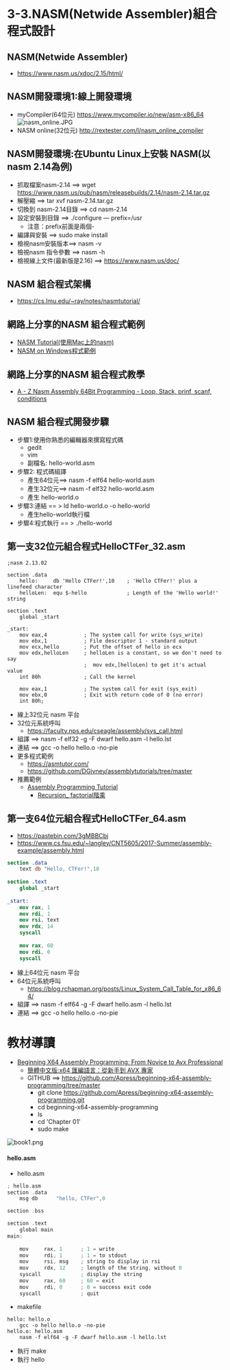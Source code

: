 # 3-3.NASM(Netwide Assembler)組合程式設計

## NASM(Netwide Assembler)
- https://www.nasm.us/xdoc/2.15/html/

## NASM開發環境1:線上開發環境
- myCompiler(64位元)  https://www.mycompiler.io/new/asm-x86_64
![nasm_online.JPG](nasm_online.JPG) 
- NASM online(32位元) http://rextester.com/l/nasm_online_compiler
## NASM開發環境:在Ubuntu Linux上安裝 NASM(以nasm 2.14為例)
- 抓取檔案nasm-2.14 ==> wget https://www.nasm.us/pub/nasm/releasebuilds/2.14/nasm-2.14.tar.gz
- 解壓縮 ==> tar xvf nasm-2.14.tar.gz
- 切換到 nasm-2.14目錄  ==> cd nasm-2.14
- 設定安裝到目錄 ==> ./configure — prefix=/usr
  - 注意：prefix前面是兩個-
- 編譯與安裝 ==> sudo make install
- 檢視nasm安裝版本==>  nasm -v
- 檢視nasm 指令參數 ==> nasm -h
- 檢視線上文件(最新版是2.16) ==> https://www.nasm.us/doc/

## NASM 組合程式架構
- https://cs.lmu.edu/~ray/notes/nasmtutorial/

## 網路上分享的NASM 組合程式範例
- [NASM Tutorial(使用Mac上的nasm)](https://cs.lmu.edu/~ray/notes/nasmtutorial/)
- [NASM on Windows程式範例](https://www.davidgrantham.com/)
## 網路上分享的NASM 組合程式教學
- [A - Z Nasm Assembly 64Bit Programming - Loop, Stack, prinf, scanf, conditions](https://www.youtube.com/watch?v=5eWiz3soaEM)
## NASM 組合程式開發步驟
- 步驟1:使用你熟悉的編輯器來撰寫程式碼
  - gedit
  - vim
  - 副檔名: hello-world.asm
- 步驟2: 程式碼組譯
  - 產生64位元==> nasm -f elf64 hello-world.asm
  - 產生32位元==> nasm -f elf32 hello-world.asm
  - 產生 hello-world.o
- 步驟3:連結 == > ld hello-world.o -o hello-world
  -  產生hello-world執行檔
- 步驟4:程式執行  == > ./hello-world

## 第一支32位元組合程式HelloCTFer_32.asm
```
;nasm 2.13.02

section .data
    hello:     db 'Hello CTFer!',10    ; 'Hello CTFer!' plus a linefeed character
    helloLen:  equ $-hello             ; Length of the 'Hello world!' string

section .text
	global _start

_start:
	mov eax,4            ; The system call for write (sys_write)
	mov ebx,1            ; File descriptor 1 - standard output
	mov ecx,hello        ; Put the offset of hello in ecx
	mov edx,helloLen     ; helloLen is a constant, so we don't need to say
	                     ;  mov edx,[helloLen] to get it's actual value
	int 80h              ; Call the kernel

	mov eax,1            ; The system call for exit (sys_exit)
	mov ebx,0            ; Exit with return code of 0 (no error)
	int 80h;
```
- 線上32位元 nasm 平台
- 32位元系統呼叫
  - https://faculty.nps.edu/cseagle/assembly/sys_call.html
- 組譯 ==> nasm -f elf32 -g -F dwarf hello.asm -l hello.lst
- 連結 ==> gcc -o hello hello.o -no-pie
- 更多程式範例
  - https://asmtutor.com/
  - https://github.com/DGivney/assemblytutorials/tree/master 
- 推薦範例
  - [Assembly Programming Tutorial](https://www.tutorialspoint.com/assembly_programming/assembly_variables.htm)
    - [Recursion_ factorial階乘](https://www.tutorialspoint.com/assembly_programming/assembly_recursion.htm)

## 第一支64位元組合程式HelloCTFer_64.asm
- https://pastebin.com/3gMBBCbj
- https://www.cs.fsu.edu/~langley/CNT5605/2017-Summer/assembly-example/assembly.html
```nasm
section .data
    text db "Hello, CTFer!",10
 
section .text
    global _start
 
_start:
    mov rax, 1
    mov rdi, 1
    mov rsi, text
    mov rdx, 14
    syscall
 
    mov rax, 60
    mov rdi, 0
    syscall
```
- 線上64位元 nasm 平台
- 64位元系統呼叫
  - https://blog.rchapman.org/posts/Linux_System_Call_Table_for_x86_64/ 
- 組譯 ==> nasm -f elf64 -g -F dwarf hello.asm -l hello.lst
- 連結 ==> gcc -o hello hello.o -no-pie

	

# 教材導讀
- [Beginning X64 Assembly Programming: From Novice to Avx Professional](https://www.tenlong.com.tw/products/9781484250754?list_name=srh)
  - [簡體中文版:x64 匯編語言：從新手到 AVX 專家 ](https://www.tenlong.com.tw/products/9787302595465?list_name=srh)
  - GITHUB ==> https://github.com/Apress/beginning-x64-assembly-programming/tree/master
    - git clone https://github.com/Apress/beginning-x64-assembly-programming.git
    - cd beginning-x64-assembly-programming
    - ls
    - cd 'Chapter 01'
    - sudo make

![book1.png](book1.png)

#### hello.asm
- hello.asm
```c
; hello.asm
section .data					
    msg	db      "hello, CTFer",0			

section .bss							

section .text							
    global main					
main:
						 
    mov     rax, 1		; 1 = write	
    mov     rdi, 1		; 1 = to stdout		
    mov     rsi, msg	; string to display in rsi
    mov     rdx, 12		; length of the string, without 0
    syscall				; display the string
    mov     rax, 60		; 60 = exit	
    mov     rdi, 0		; 0 = success exit code	
    syscall				; quit
```
- makefile
```
hello: hello.o
	gcc -o hello hello.o -no-pie
hello.o: hello.asm
	nasm -f elf64 -g -F dwarf hello.asm -l hello.lst
```
- 執行 make
- 執行 hello


